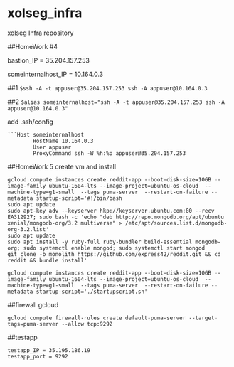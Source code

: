 # xolseg_infra
xolseg Infra repository

##HomeWork #4

bastion_IP = 35.204.157.253

someinternalhost_IP = 10.164.0.3


##1
```$ssh -A -t appuser@35.204.157.253 ssh -A appuser@10.164.0.3```

##2
```$alias someinternalhost="ssh -A -t appuser@35.204.157.253 ssh -A appuser@10.164.0.3"```

add .ssh/config
```
```Host someinternalhost
        HostName 10.164.0.3
        User appuser
        ProxyCommand ssh -W %h:%p appuser@35.204.157.253
```

##HomeWork 5
create vm and install 

```
gcloud compute instances create reddit-app --boot-disk-size=10GB --image-family ubuntu-1604-lts --image-project=ubuntu-os-cloud  --machine-type=g1-small  --tags puma-server  --restart-on-failure --metadata startup-script='#!/bin/bash
sudo apt update
sudo apt-key adv --keyserver hkp://keyserver.ubuntu.com:80 --recv EA312927; sudo bash -c 'echo "deb http://repo.mongodb.org/apt/ubuntu xenial/mongodb-org/3.2 multiverse" > /etc/apt/sources.list.d/mongodb-org-3.2.list'
sudo apt update
sudo apt install -y ruby-full ruby-bundler build-essential mongodb-org; sudo systemctl enable mongod; sudo systemctl start mongod
git clone -b monolith https://github.com/express42/reddit.git && cd reddit && bundle install'
```

```
gcloud compute instances create reddit-app --boot-disk-size=10GB --image-family ubuntu-1604-lts --image-project=ubuntu-os-cloud  --machine-type=g1-small  --tags puma-server  --restart-on-failure --metadata startup-script='./startupscript.sh'
```
##firewall gcloud

```
gcloud compute firewall-rules create default-puma-server --target-tags=puma-server --allow tcp:9292
```

##testapp
```
testapp_IP = 35.195.186.19
testapp_port = 9292
```
